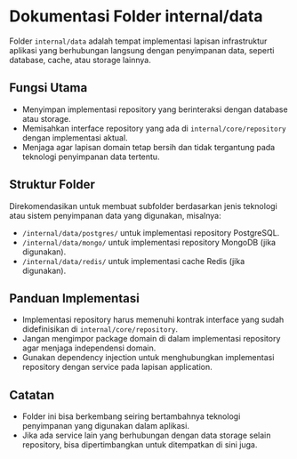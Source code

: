 # Dokumentasi Folder internal/data

Folder `internal/data` adalah tempat implementasi lapisan infrastruktur aplikasi yang berhubungan langsung dengan penyimpanan data, seperti database, cache, atau storage lainnya.

## Fungsi Utama

- Menyimpan implementasi repository yang berinteraksi dengan database atau storage.
- Memisahkan interface repository yang ada di `internal/core/repository` dengan implementasi aktual.
- Menjaga agar lapisan domain tetap bersih dan tidak tergantung pada teknologi penyimpanan data tertentu.

## Struktur Folder

Direkomendasikan untuk membuat subfolder berdasarkan jenis teknologi atau sistem penyimpanan data yang digunakan, misalnya:

- `/internal/data/postgres/` untuk implementasi repository PostgreSQL.
- `/internal/data/mongo/` untuk implementasi repository MongoDB (jika digunakan).
- `/internal/data/redis/` untuk implementasi cache Redis (jika digunakan).

## Panduan Implementasi

- Implementasi repository harus memenuhi kontrak interface yang sudah didefinisikan di `internal/core/repository`.
- Jangan mengimpor package domain di dalam implementasi repository agar menjaga independensi domain.
- Gunakan dependency injection untuk menghubungkan implementasi repository dengan service pada lapisan application.

## Catatan

- Folder ini bisa berkembang seiring bertambahnya teknologi penyimpanan yang digunakan dalam aplikasi.
- Jika ada service lain yang berhubungan dengan data storage selain repository, bisa dipertimbangkan untuk ditempatkan di sini juga.
